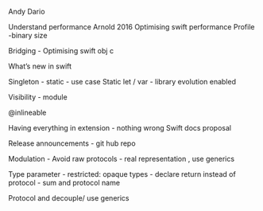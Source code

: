 Andy
Dario

Understand performance Arnold 2016
Optimising swift performance
Profile -binary size

Bridging -
Optimising swift obj c

What’s new in swift


Singleton - static - use case
Static let / var  - library evolution enabled

Visibility  - module

@inlineable

Having everything in extension - nothing wrong
Swift docs proposal

Release announcements - git hub repo

Modulation -
Avoid raw protocols - real representation , use generics

Type parameter - restricted: opaque types  - declare return instead of protocol - sum and protocol name


Protocol and decouple/ use generics

